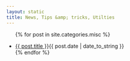 ```yaml
---
layout: static
title: News, Tips &amp; tricks, Utilties
---
```



<ul id="archive">

{% for post in site.categories.misc %}
<li><a href="{{ post.url }}">{{ post.title }}</a><abbr>{{ post.date | date_to_string }}</abbr></li>
{% endfor %}
</ul>